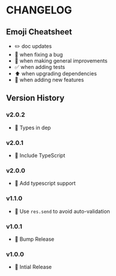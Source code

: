# CHANGELOG

## Emoji Cheatsheet
- :pencil2: doc updates
- :bug: when fixing a bug
- :rocket: when making general improvements
- :white_check_mark: when adding tests
- :arrow_up: when upgrading dependencies
- :tada: when adding new features

## Version History

### v2.0.2

- :bug: Types in dep

### v2.0.1

- :bug: Include TypeScript

### v2.0.0

- :tada: Add typescript support

### v1.1.0

- :bug: Use `res.send` to avoid auto-validation

### v1.0.1

- :rocket: Bump Release

### v1.0.0

- :rocket: Intial Release

